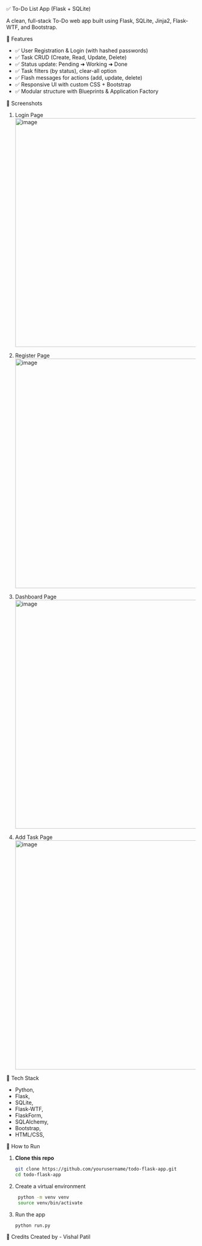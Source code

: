 ✅ To-Do List App (Flask + SQLite)

A clean, full-stack To-Do web app built using Flask, SQLite, Jinja2, Flask-WTF, and Bootstrap.

🔧 Features

- ✅ User Registration & Login (with hashed passwords)
- ✅ Task CRUD (Create, Read, Update, Delete)
- ✅ Status update: Pending ➜ Working ➜ Done
- ✅ Task filters (by status), clear-all option
- ✅ Flash messages for actions (add, update, delete)
- ✅ Responsive UI with custom CSS + Bootstrap
- ✅ Modular structure with Blueprints & Application Factory

📸 Screenshots

1. Login Page
   <img width="1366" height="607" alt="image" src="https://github.com/user-attachments/assets/979ee1d1-2227-4695-b1e0-5c60f828313b" />

2. Register Page
   <img width="1350" height="609" alt="image" src="https://github.com/user-attachments/assets/c4856696-d44e-454c-b645-13d5f43aa7b5" />

3. Dashboard Page
   <img width="1363" height="607" alt="image" src="https://github.com/user-attachments/assets/1900efd1-c097-4ffa-b796-11780c0b7ad7" />

4. Add Task Page
   <img width="1350" height="608" alt="image" src="https://github.com/user-attachments/assets/a3c05921-7305-40b5-b871-3e6f126c2a98" />


📌 Tech Stack

- Python,
- Flask,
- SQLite,
- Flask-WTF,
- FlaskForm,
- SQLAlchemy,
- Bootstrap,
- HTML/CSS,

🚀 How to Run

1. **Clone this repo**
    ```bash
    git clone https://github.com/yourusername/todo-flask-app.git
    cd todo-flask-app
    
2. Create a virtual environment
   ```bash
    python -m venv venv
    source venv/bin/activate

4. Run the app
   ```bash
   python run.py

🙌 Credits
Created by -
Vishal Patil
